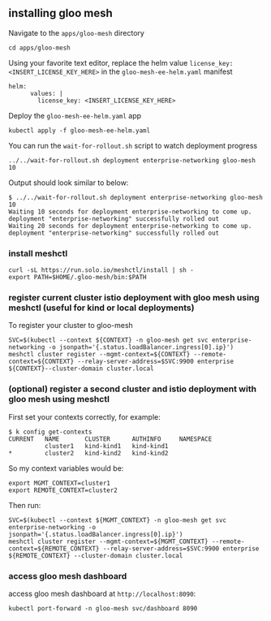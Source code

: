 ## installing gloo mesh
Navigate to the `apps/gloo-mesh` directory
```
cd apps/gloo-mesh
```

Using your favorite text editor, replace the helm value `license_key: <INSERT_LICENSE_KEY_HERE>` in the `gloo-mesh-ee-helm.yaml` manifest
```
helm:
      values: |
        license_key: <INSERT_LICENSE_KEY_HERE>
```

Deploy the `gloo-mesh-ee-helm.yaml` app
```
kubectl apply -f gloo-mesh-ee-helm.yaml
```

You can run the `wait-for-rollout.sh` script to watch deployment progress
```
../../wait-for-rollout.sh deployment enterprise-networking gloo-mesh 10
```

Output should look similar to below:
```
$ ../../wait-for-rollout.sh deployment enterprise-networking gloo-mesh 10
Waiting 10 seconds for deployment enterprise-networking to come up.
deployment "enterprise-networking" successfully rolled out
Waiting 20 seconds for deployment enterprise-networking to come up.
deployment "enterprise-networking" successfully rolled out
```

### install meshctl
```
curl -sL https://run.solo.io/meshctl/install | sh -
export PATH=$HOME/.gloo-mesh/bin:$PATH
```

### register current cluster istio deployment with gloo mesh using meshctl (useful for kind or local deployments)
To register your cluster to gloo-mesh
```
SVC=$(kubectl --context ${CONTEXT} -n gloo-mesh get svc enterprise-networking -o jsonpath='{.status.loadBalancer.ingress[0].ip}')
meshctl cluster register --mgmt-context=${CONTEXT} --remote-context=${CONTEXT} --relay-server-address=$SVC:9900 enterprise ${CONTEXT}--cluster-domain cluster.local
```

### (optional) register a second cluster and istio deployment with gloo mesh using meshctl
First set your contexts correctly, for example:
```
$ k config get-contexts
CURRENT   NAME       CLUSTER      AUTHINFO     NAMESPACE
          cluster1   kind-kind1   kind-kind1   
*         cluster2   kind-kind2   kind-kind2   
```

So my context variables would be:
```
export MGMT_CONTEXT=cluster1
export REMOTE_CONTEXT=cluster2
```

Then run:
```
SVC=$(kubectl --context ${MGMT_CONTEXT} -n gloo-mesh get svc enterprise-networking -o jsonpath='{.status.loadBalancer.ingress[0].ip}')
meshctl cluster register --mgmt-context=${MGMT_CONTEXT} --remote-context=${REMOTE_CONTEXT} --relay-server-address=$SVC:9900 enterprise ${REMOTE_CONTEXT} --cluster-domain cluster.local
```

### access gloo mesh dashboard
access gloo mesh dashboard at `http://localhost:8090`:
```
kubectl port-forward -n gloo-mesh svc/dashboard 8090
```
